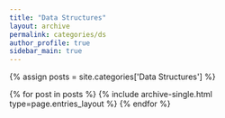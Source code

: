 ```yaml
---
title: "Data Structures"
layout: archive
permalink: categories/ds
author_profile: true
sidebar_main: true
---
```




{% assign posts = site.categories['Data Structures'] %}

{% for post in posts %} {% include archive-single.html type=page.entries_layout %} {% endfor %}

